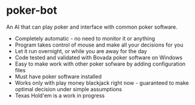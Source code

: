# poker-bot
An AI that can play poker and interface with common poker software.

* Completely automatic - no need to monitor it or anything
* Program takes control of mouse and make all your decisions for you
* Let it run overnight, or while you are away for the day
* Code tested and validated with Bovada poker software on Windows
* Easy to make work with other poker sofware by adding configuration files
* Must have poker software installed
* Works only with play money blackjack right now - guaranteed to make optimal decision under simple assumptions
* Texas Hold'em is a work in progress
